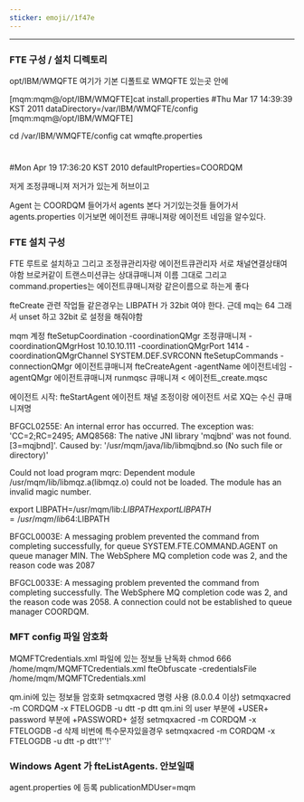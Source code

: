 ```yaml
---
sticker: emoji//1f47e
---
```

---
### FTE 구성 / 설치 디렉토리

opt/IBM/WMQFTE 여기가 기본 디폴트로 WMQFTE 있는곳
안에 

[mqm:mqm@/opt/IBM/WMQFTE]cat install.properties
#Thu Mar 17 14:39:39 KST 2011
dataDirectory=/var/IBM/WMQFTE/config
[mqm:mqm@/opt/IBM/WMQFTE]

cd /var/IBM/WMQFTE/config
cat wmqfte.properties
#
#Mon Apr 19 17:36:20 KST 2010
defaultProperties=COORDQM

저게 조정큐매니져
저거가 있는게 허브이고 

Agent 는 COORDQM 들어가서 agents 본다 
거기있는것들 들어가서 agents.properties 이거보면
에이전트 큐매니져랑 에이전트 네임을 알수있다.

### FTE 설치 구성
FTE 루트로 설치하고 
그리고 조정큐관리자랑 에이전트큐관리자 서로 채널연결상태여야함
브로커같이 트랜스미션큐는 상대큐매니져 이름 그대로
그리고 command.properties는 에이전트큐매니져랑 같은이름으로 하는게 좋다

fteCreate 관련 작업들 같은경우는 
LIBPATH 가 32bit 여야 한다. 근데 mq는 64
그래서 unset 하고 32bit 로 설정을 해줘야함 

mqm 계정
fteSetupCoordination -coordinationQMgr 조정큐매니져 -coordinationQMgrHost 10.10.10.111 -coordinationQMgrPort 1414 -coordinationQMgrChannel SYSTEM.DEF.SVRCONN
fteSetupCommands -connectionQMgr 에이전트큐매니져
fteCreateAgent -agentName 에이전트네임 -agentQMgr 에이전트큐매니져
runmqsc 큐매니져 < 에이전트_create.mqsc

에이전트 시작: fteStartAgent 에이전트
채널 조정이랑 에이전트 서로 XQ는 수신 큐매니져명


BFGCL0255E: An internal error has occurred.  The exception was: 'CC=2;RC=2495;
AMQ8568: The native JNI library 'mqjbnd' was not found. [3=mqjbnd]'. 
Caused by: '/usr/mqm/java/lib/libmqjbnd.so (No such file or directory)'

Could not load program mqrc:
        Dependent module /usr/mqm/lib/libmqz.a(libmqz.o) could not be loaded.
        The module has an invalid magic number.

export LIBPATH=/usr/mqm/lib:$LIBPATH 
export LIBPATH=/usr/mqm/lib64:$LIBPATH 

BFGCL0003E: A messaging problem prevented the command from completing successfully,
for queue SYSTEM.FTE.COMMAND.AGENT on queue manager MIN.
The WebSphere MQ completion code was 2, and the reason code was 2087


BFGCL0033E: A messaging problem prevented the command from completing successfully.
The WebSphere MQ completion code was 2, and the reason code was 2058.
A connection could not be established to queue manager COORDQM.


### MFT config 파일 암호화
MQMFTCredentials.xml 파일에 있는 정보들 난독화
chmod 666 /home/mqm/MQMFTCredentials.xml
fteObfuscate -credentialsFile /home/mqm/MQMFTCredentials.xml

qm.ini에 있는 정보들 암호화
 setmqxacred 명령 사용 (8.0.0.4 이상)
 setmqxacred -m CORDQM -x FTELOGDB -u dtt -p dtt
qm.ini 의 user 부분에 +USER+ password 부분에 +PASSWORD+ 설정
 setmqxacred -m CORDQM -x FTELOGDB -d 삭제
비번에 특수문자있을경우
 setmqxacred -m CORDQM -x FTELOGDB -u dtt -p dtt'!''!'
 

### Windows Agent 가 fteListAgents. 안보일때
agent.properties 에 등록
publicationMDUser=mqm
